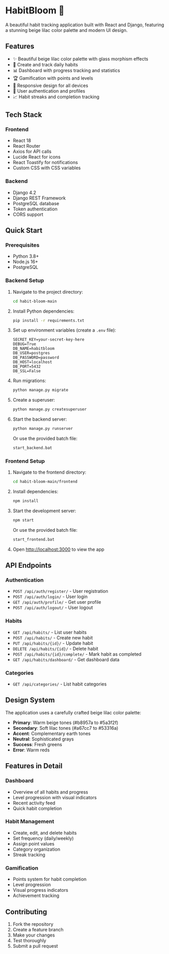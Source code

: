 # HabitBloom 🌱

A beautiful habit tracking application built with React and Django, featuring a stunning beige lilac color palette and modern UI design.

## Features

- ✨ Beautiful beige lilac color palette with glass morphism effects
- 🎯 Create and track daily habits
- 📊 Dashboard with progress tracking and statistics
- 🏆 Gamification with points and levels
- 📱 Responsive design for all devices
- 🔐 User authentication and profiles
- 📈 Habit streaks and completion tracking

## Tech Stack

### Frontend
- React 18
- React Router
- Axios for API calls
- Lucide React for icons
- React Toastify for notifications
- Custom CSS with CSS variables

### Backend
- Django 4.2
- Django REST Framework
- PostgreSQL database
- Token authentication
- CORS support

## Quick Start

### Prerequisites
- Python 3.8+
- Node.js 16+
- PostgreSQL

### Backend Setup

1. Navigate to the project directory:
   ```bash
   cd habit-bloom-main
   ```

2. Install Python dependencies:
   ```bash
   pip install -r requirements.txt
   ```

3. Set up environment variables (create a `.env` file):
   ```
   SECRET_KEY=your-secret-key-here
   DEBUG=True
   DB_NAME=habitbloom
   DB_USER=postgres
   DB_PASSWORD=password
   DB_HOST=localhost
   DB_PORT=5432
   DB_SSL=False
   ```

4. Run migrations:
   ```bash
   python manage.py migrate
   ```

5. Create a superuser:
   ```bash
   python manage.py createsuperuser
   ```

6. Start the backend server:
   ```bash
   python manage.py runserver
   ```

   Or use the provided batch file:
   ```bash
   start_backend.bat
   ```

### Frontend Setup

1. Navigate to the frontend directory:
   ```bash
   cd habit-bloom-main/frontend
   ```

2. Install dependencies:
   ```bash
   npm install
   ```

3. Start the development server:
   ```bash
   npm start
   ```

   Or use the provided batch file:
   ```bash
   start_frontend.bat
   ```

4. Open [http://localhost:3000](http://localhost:3000) to view the app

## API Endpoints

### Authentication
- `POST /api/auth/register/` - User registration
- `POST /api/auth/login/` - User login
- `GET /api/auth/profile/` - Get user profile
- `POST /api/auth/logout/` - User logout

### Habits
- `GET /api/habits/` - List user habits
- `POST /api/habits/` - Create new habit
- `PUT /api/habits/{id}/` - Update habit
- `DELETE /api/habits/{id}/` - Delete habit
- `POST /api/habits/{id}/complete/` - Mark habit as completed
- `GET /api/habits/dashboard/` - Get dashboard data

### Categories
- `GET /api/categories/` - List habit categories

## Design System

The application uses a carefully crafted beige lilac color palette:

- **Primary**: Warm beige tones (#b8957a to #5a3f2f)
- **Secondary**: Soft lilac tones (#a67cc7 to #53316a)
- **Accent**: Complementary earth tones
- **Neutral**: Sophisticated grays
- **Success**: Fresh greens
- **Error**: Warm reds

## Features in Detail

### Dashboard
- Overview of all habits and progress
- Level progression with visual indicators
- Recent activity feed
- Quick habit completion

### Habit Management
- Create, edit, and delete habits
- Set frequency (daily/weekly)
- Assign point values
- Category organization
- Streak tracking

### Gamification
- Points system for habit completion
- Level progression
- Visual progress indicators
- Achievement tracking

## Contributing

1. Fork the repository
2. Create a feature branch
3. Make your changes
4. Test thoroughly
5. Submit a pull request

